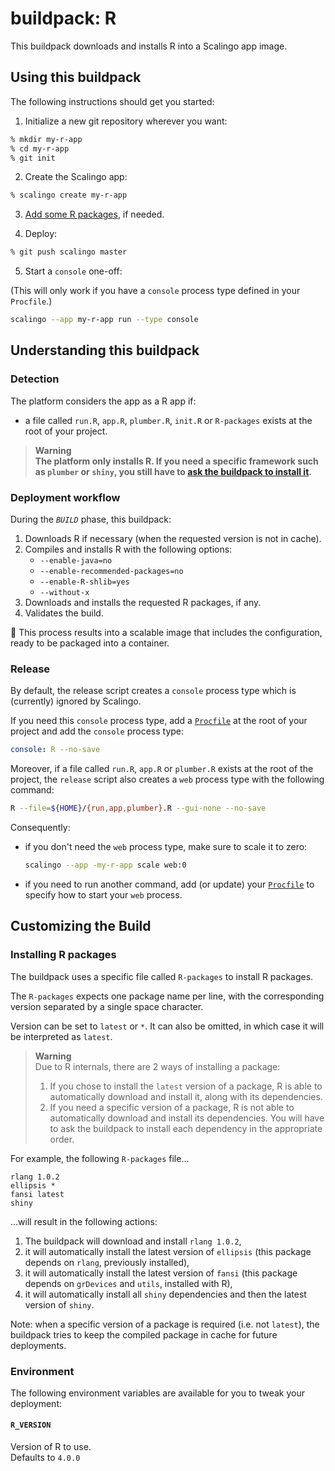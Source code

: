# buildpack: R

This buildpack downloads and installs R into a Scalingo app image.

## Using this buildpack

The following instructions should get you started:

1. Initialize a new git repository wherever you want:

```bash
% mkdir my-r-app
% cd my-r-app
% git init
```

2. Create the Scalingo app:

```bash
% scalingo create my-r-app
```

3. [Add some R packages](#installing-r-packages), if needed.

4. Deploy:

```bash
% git push scalingo master
```

5. Start a `console` one-off:

(This will only work if you have a `console` process type defined in your
`Procfile`.)

```bash
scalingo --app my-r-app run --type console
```


## Understanding this buildpack

### Detection

The platform considers the app as a R app if:
- a file called `run.R`, `app.R`, `plumber.R`, `init.R` or `R-packages` exists
  at the root of your project.

> **Warning**\
> **The platform only installs R. If you need a specific framework such as
`plumber` or `shiny`, you still have to
[ask the buildpack to install it](#installing-r-packages).**

### Deployment workflow

During the *`BUILD`* phase, this buildpack:

1. Downloads R if necessary (when the requested version is not in cache).
2. Compiles and installs R with the following options:
   - `--enable-java=no`
   - `--enable-recommended-packages=no`
   - `--enable-R-shlib=yes`
   - `--without-x`
3. Downloads and installs the requested R packages, if any.
4. Validates the build.

:tada: This process results into a scalable image that includes the
configuration, ready to be packaged into a container.

### Release

By default, the release script creates a `console` process type which is
(currently) ignored by Scalingo.

If you need this `console` process type, add a [`Procfile`](https://doc.scalingo.com/platform/app/procfile)
at the root of your project and add the `console` process type:

```yaml
console: R --no-save
```

Moreover, if a file called `run.R`, `app.R` or `plumber.R` exists at the root
of the project, the `release` script also creates a `web` process type with the
following command:

```bash
R --file=${HOME}/{run,app,plumber}.R --gui-none --no-save
```

Consequently:

- if you don't need the `web` process type, make sure to scale it to zero:
  
  ```bash
  scalingo --app -my-r-app scale web:0
  ```

- if you need to run another command, add (or update) your [`Procfile`](https://doc.scalingo.com/platform/app/procfile)
  to specify how to start your `web` process.


## Customizing the Build

### Installing R packages

The buildpack uses a specific file called `R-packages` to install R packages.

The `R-packages` expects one package name per line, with the corresponding
version separated by a single space character.

Version can be set to `latest` or `*`. It can also be omitted, in which case it
will be interpreted as `latest`.


> **Warning**\
> Due to R internals, there are 2 ways of installing a package:
> 1. If you chose to install the `latest` version of a package, R is able to
     automatically download and install it, along with its dependencies.
> 2. If you need a specific version of a package, R is not able to
     automatically download and install its dependencies. You will have to ask
     the buildpack to install each dependency in the appropriate order.

For example, the following `R-packages` file...
```csv
rlang 1.0.2
ellipsis *
fansi latest
shiny
```

...will result in the following actions:
1. The buildpack will download and install `rlang 1.0.2`,
2. it will automatically install the latest version of `ellipsis` (this package
   depends on `rlang`, previously installed),
3. it will automatically install the latest version of `fansi` (this package
   depends on `grDevices` and `utils`, installed with R),
4. it will automatically install all `shiny` dependencies and then the latest
   version of `shiny`.

Note: when a specific version of a package is required (i.e. not `latest`), the
buildpack tries to keep the compiled package in cache for future deployments.

### Environment

The following environment variables are available for you to tweak your
deployment:

#### `R_VERSION`

Version of R to use.\
Defaults to `4.0.0`
